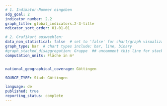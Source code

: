 ```yaml
---
# 1. Indikator-Nummer eingeben 
sdg_goal: 2
indicator_number: 2.2
graph_title: global_indicators.2-3-title
ndicator_sort_order: 01-01-01

# 2. Grafikart auswaehlen: 
data_non_statistical: false  # set to 'false' for chart/graph visualization 
graph_type: bar  # chart types include: bar, line, binary 
#graph_stacked_disaggregation: Gruppe  ## uncomment this line for stacked bars. eplace 'Geschlecht' with the field of aggregation. 
computation_units: Fläche in m²


national_geographical_coverage: Göttingen

SOURCE_TYPE: Stadt Göttingen

language: de   
published: true 
reporting_status: complete
---
```

